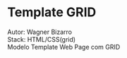 # Template GRID  
Autor: Wagner Bizarro   
Stack: HTML/CSS(grid)  
Modelo Template Web Page com GRID  
